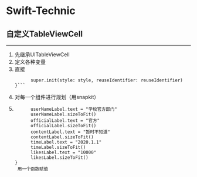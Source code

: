 # Swift-Technic
## 自定义TableViewCell
---
1. 先继承UITableViewCell
2. 定义各种变量
3. 直接
    ```override init(style: UITableViewCell.CellStyle, reuseIdentifier: String?) {
          super.init(style: style, reuseIdentifier: reuseIdentifier)
    }```
4. 对每一个组件进行规划（用snapkit）
5.  ```func update(by question: QuestionModel) {
          userNameLabel.text = "学校官方部门"
          userNameLabel.sizeToFit()
          officialLabel.text = "官方"
          officialLabel.sizeToFit()
          contentLabel.text = "暂时不知道"
          contentLabel.sizeToFit()
          timeLabel.text = "2020.1.1"
          timeLabel.sizeToFit()
          likesLabel.text = "10000"
          likesLabel.sizeToFit()
    }
     用一个函数赋值
